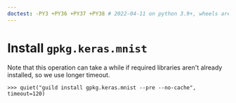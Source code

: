 ```yaml
---
doctest: -PY3 +PY36 +PY37 +PY38 # 2022-04-11 on python 3.9+, wheels are not available for h5py<3, so we fail to build. These tests can't currently pass on python 3.9+
---
```


# Install `gpkg.keras.mnist`

Note that this operation can take a while if required libraries aren't
already installed, so we use longer timeout.

    >>> quiet("guild install gpkg.keras.mnist --pre --no-cache", timeout=120)
